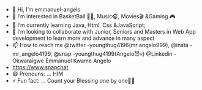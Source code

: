 - 👋 Hi, I’m emmanuel-angelo
- 👀 I’m interested in BasketBall 🏀🏀, Music🎧, Movies🎬 &Gaming 🎮
- 🌱 I’m currently learning Java, Html, Css &JavaScript;
- 💞️ I’m looking to collaborate with Junior, Seniors and Masters in Web App development to learn more and advance in many aspect 
- 📫 How to reach me @twitter -youngthug4196(mr angelo999),    @insta -mr_angelo4199,    @snap   -youngthug4199(Angelo😈💀)    @Linkedin   -Okwaraigwe Emmanuel Kwame Angelo
- https://www.snapchat
- 😄 Pronouns: ... HIM
- ⚡ Fun fact: ... Count your Blessing one by one🙂🙃

<!---
emmanuelangelo4199/emmanuelangelo4199 is a ✨ special ✨ repository because its `README.md` (this file) appears on your GitHub profile.
You can click the Preview link to take a look at your changes.
--->
